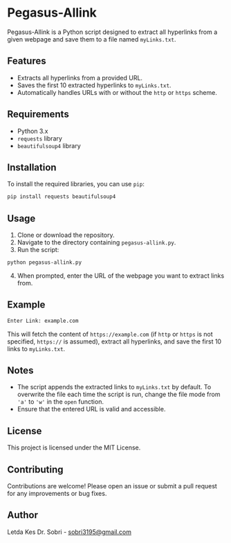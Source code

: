 
# Pegasus-Allink

Pegasus-Allink is a Python script designed to extract all hyperlinks from a given webpage and save them to a file named `myLinks.txt`.

## Features

- Extracts all hyperlinks from a provided URL.
- Saves the first 10 extracted hyperlinks to `myLinks.txt`.
- Automatically handles URLs with or without the `http` or `https` scheme.

## Requirements

- Python 3.x
- `requests` library
- `beautifulsoup4` library

## Installation

To install the required libraries, you can use `pip`:

```sh
pip install requests beautifulsoup4
```

## Usage

1. Clone or download the repository.
2. Navigate to the directory containing `pegasus-allink.py`.
3. Run the script:

```sh
python pegasus-allink.py
```

4. When prompted, enter the URL of the webpage you want to extract links from.

## Example

```sh
Enter Link: example.com
```

This will fetch the content of `https://example.com` (if `http` or `https` is not specified, `https://` is assumed), extract all hyperlinks, and save the first 10 links to `myLinks.txt`.

## Notes

- The script appends the extracted links to `myLinks.txt` by default. To overwrite the file each time the script is run, change the file mode from `'a'` to `'w'` in the `open` function.
- Ensure that the entered URL is valid and accessible.

## License

This project is licensed under the MIT License.

## Contributing

Contributions are welcome! Please open an issue or submit a pull request for any improvements or bug fixes.

## Author

Letda Kes Dr. Sobri - [sobri3195@gmail.com](mailto:sobri3195@gmail.com)

